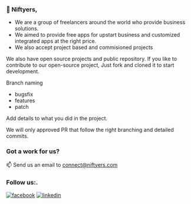 ### 👋 Niftyers,

- We are a group of freelancers around the world who provide business solutions.
- We aimed to provide free apps for upstart business and customized integrated apps at the right price.
- We also accept project based and commisioned projects

We also have open source projects and public repository.
If you like to contribute to our open-source project, Just fork and cloned it to start development.

Branch naming
- bugsfix
- features
- patch

Add details to what you did in the project.

We will only approved PR that follow the right branching and detailed commits.

### Got a work for us?
 📫 Send us an email to connect@niftyers.com

### Follow us:.
[<img alt="facebook" src="https://img.shields.io/badge/facebook-%230077B5.svg?&style=for-the-badge&logo=facebook&logoColor=white" />](https://www.facebook.com/niftyers/)
[<img alt="linkedin" src="https://img.shields.io/badge/linkedin-%230077B5.svg?&style=for-the-badge&logo=linkedin&logoColor=white" />](https://www.linkedin.com/company/niftyers/)
